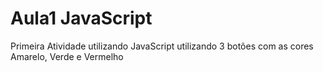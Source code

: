 # Aula1 JavaScript
 Primeira Atividade utilizando JavaScript utilizando 3 botões com as cores Amarelo, Verde e Vermelho
